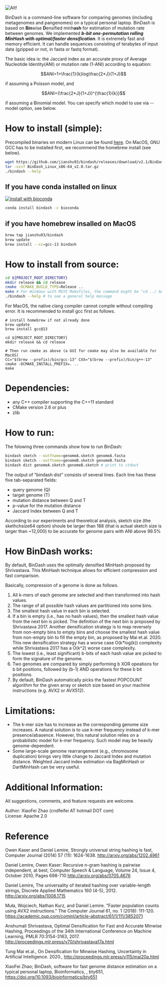 ![Alt!](https://github.com/jianshu93/bindash/blob/master/BinDash_logo.jpg?raw=true)


BinDash is a command-line software for comparing genomes (including metagenomes and pangenomes) on a typical personal laptop. BinDash is based on **Bin**wise **D**ensified minh**ash** for estimation of mutation rate between genomes. We implemented ***b-bit one-permutation rolling MinHash with optimal/faster densification***.  It is extremely fast and memory efficient. It can handle sequences consisting of terabytes of input data (gzipped or not, in fasta or fastq format). 

The basic idea is: the Jaccard index as an accurate proxy of Average Nucleotide Identity(ANI) or mutation rate (1-ANI) according to equation:

$$ANI=1+\frac{1}{k}log\frac{2*J}{1+J}$$

if assuming a Poisson model, and 

$$ANI=(\frac{2*J}{1+J})^{\frac{1}{k}}$$

if assuming a Binomial model. You can specify which model to use via --model option, see below.


# How to install (simple):
Precompiled binaries on modern Linux can be found [here](https://github.com/jianshu93/bindash/releases/tag/v2.1). On MacOS, GNU GCC has to be installed first, we recommend the homebrew install (see below).

```bash
wget https://github.com/jianshu93/bindash/releases/download/v2.1/BinDash_Linux_x86-64_v2.0.tar.gz
tar -xzvf BinDash_Linux_x86-64_v2.0.tar.gz
./bindash --help
```

## If you have conda installed on linux

[![install with bioconda](https://img.shields.io/badge/install%20with-bioconda-brightgreen.svg?style=flat)](http://bioconda.github.io/recipes/bindash/README.html)


```bash
conda install bindash -c bioconda

```
## if you have homebrew insalled on MacOS
```bash
brew tap jianshu93/bindash
brew update
brew install --cc=gcc-13 bindash
```

# How to install from source:
```sh
cd ${PROJECT_ROOT_DIRECTORY}  
mkdir release && cd release
cmake -DCMAKE_BUILD_TYPE=Release ..  
make # For Windows with MSYS Makefiles, the command might be "cd ../ && make" because out-of-source build may or may not be supported on this platform. 
./bindash --help # to see a general help message   
```
For MacOS, the native clang compiler cannot compile without compiling error. It is recommended to install gcc first as follows.

```
# install homebrew if not already done
brew update
brew install gcc@13

cd ${PROJECT_ROOT_DIRECTORY}  
mkdir release && cd release

# Then run cmake as above (a GUI for cmake may also be available for MacOS)
CC="$(brew --prefix)/bin/gcc-13" CXX="$(brew --prefix)/bin/g++-13" cmake -DCMAKE_INSTALL_PREFIX=. ..
make
```
# Dependencies:

 - any C++ compiler supporting the C++11 standard
 - CMake version 2.6 or plus
 - zlib 

# How to run:

The folowing three commands show how to run BinDash:
```sh
bindash sketch --outfname=genomeA.sketch genomeA.fasta
bindash sketch --outfname=genomeB.sketch genomeB.fasta
bindash dist genomeA.sketch genomeB.sketch # print to stdout
```

The output of "bindash dist" consists of several lines. 
Each line has these five tab-separated fields: 
 - query genome (Q)
 - target genome (T) 
 - mutation distance between Q and T
 - p-value for the mutation distance
 - Jaccard Index between Q and T

According to our experiments and theoretical analysis, sketch size (the skethchsize64 option) shoule be larger than 188 (that is actual sketch size is larger than ~12,000) to be accurate for genome pairs with ANI above 99.5%

# How BinDash works:

By default, BinDash uses the optimally densified MinHash proposed by Shrivastava. This MinHash technique allows for efficient compression and fast comparison. 

Basically, compression of a genome is done as follows.
 1. All k-mers of each genome are selected and then transformed into hash values.
 2. The range of all possible hash values are partitioned into some bins.
 3. The smallest hash value in each bin is selected.
 4. If a bin is empty (i.e., has no hash values), then the smallest hash value from the next bin is picked. The definition of the next bin is proposed by Shrivastava 2017. Another densification strategy is to map reversely from non-empty bins to empty bins and choose the smallest hash value from non-empty bin to fill the empty bin, as proposed by Mai et.al. 2020. This new densification strategy has a worse case O(k*log(k)) complexity  while Shrivastava 2017 has a O(k^2) worse case complexity.
 5. The lowest (i.e., least significant) b-bits of each hash value are picked to form the signature of the genome.
 6. Two genomes are compared by simply performing b XOR opeations for b bit positions, followed by (b-1) AND operations for these b bit positions. 
7. By default, BinDash automatically picks the fastest POPCOUNT algorithm for the given array or sketch size based on your machine instructions (e.g. AVX2 or AVX512).


# Limitations:

- The k-mer size has to increase as the corresponding genome size increases. A natural solution is to use k-mer frequency instead of k-mer presence/abasence. However, this natural solution relies on a probabilistic model for k-mer frequency. Such model may be heavily genome-dependent.
- Some large-scale genome rearrangement (e.g., chromosome duplication) brings very little change to Jaccard Index and mutation distance. Weighted Jaccard index estimation via BagMinHash or DartMinHash can be very useful. 

# Additional Information:

All suggestions, comments, and feature requests are welcome.

Author: XiaoFei Zhao (cndfeifei AT hotmail DOT com)  
License: Apache 2.0

# Reference

Owen Kaser and Daniel Lemire, Strongly universal string hashing is fast, Computer Journal (2014) 57 (11): 1624-1638. http://arxiv.org/abs/1202.4961

Daniel Lemire, Owen Kaser: Recursive n-gram hashing is pairwise independent, at best, Computer Speech & Language, Volume 24, Issue 4, October 2010, Pages 698-710 http://arxiv.org/abs/0705.4676

Daniel Lemire, The universality of iterated hashing over variable-length strings, Discrete Applied Mathematics 160 (4-5), 2012. http://arxiv.org/abs/1008.1715

Muła, Wojciech, Nathan Kurz, and Daniel Lemire. "Faster population counts using AVX2 instructions." The Computer Journal 61, no. 1 (2018): 111-120. https://academic.oup.com/comjnl/article-abstract/61/1/111/3852071 

Anshumali Shrivastava, Optimal Densification for Fast and Accurate Minwise Hashing, Proceedings of the 34th International Conference on Machine Learning, PMLR 70:3154-3163, 2017. http://proceedings.mlr.press/v70/shrivastava17a.html 

Tung Mai et.al., On Densification for Minwise Hashing, Uncertainty in Artificial Intelligence. 2020., http://proceedings.mlr.press/v115/mai20a.html 

XiaoFei Zhao; BinDash, software for fast genome distance estimation on a typical personal laptop, Bioinformatics, , bty651, https://doi.org/10.1093/bioinformatics/bty651
